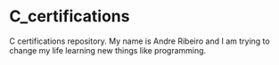 # C_certifications
C certifications repository.
My name is Andre Ribeiro and I am trying to change my life learning new things like programming.
